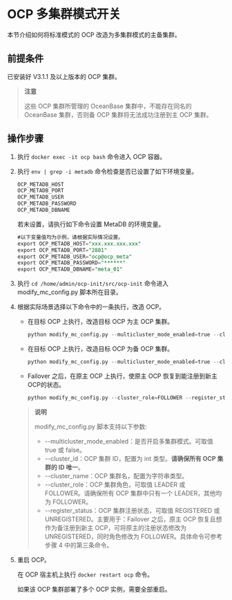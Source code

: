OCP 多集群模式开关
================================

本节介绍如何将标准模式的 OCP 改造为多集群模式的主备集群。

前提条件
-------------------------

已安装好 V3.1.1 及以上版本的 OCP 集群。

> **注意**
>
> 这些 OCP 集群所管理的 OceanBase 集群中，不能存在同名的 OceanBase 集群，否则备 OCP 集群将无法成功注册到主 OCP 集群。

操作步骤
-------------------------

1. 执行 `docker exec -it ocp bash` 命令进入 OCP 容器。

2. 执行 `env | grep -i metadb` 命令检查是否已设置了如下环境变量。

   ```sql
   OCP_METADB_HOST
   OCP_METADB_PORT
   OCP_METADB_USER
   OCP_METADB_PASSWORD
   OCP_METADB_DBNAME
   ```

   若未设置，请执行如下命令设置 MetaDB 的环境变量。

   ```sql
   #以下变量值均为示例，请根据实际情况设置。
   export OCP_METADB_HOST="xxx.xxx.xxx.xxx"
   export OCP_METADB_PORT="2881"
   export OCP_METADB_USER="ocp@ocp_meta"
   export OCP_METADB_PASSWORD="******"
   export OCP_METADB_DBNAME="meta_01"
   ```

3. 执行 `cd /home/admin/ocp-init/src/ocp-init` 命令进入 modify_mc_config.py 脚本所在目录。

4. 根据实际场景选择以下命令中的一条执行，改造 OCP。

   * 在目标 OCP 上执行，改造目标 OCP 为主 OCP 集群。

     ```python
     python modify_mc_config.py --multicluster_mode_enabled=true --cluster_id=xxx --cluster_name=xxx --cluster_role=LEADER
     ```

   * 在目标 OCP 上执行，改造目标 OCP 为备 OCP 集群。

     ```python
     python modify_mc_config.py --multicluster_mode_enabled=true --cluster_id=xxx --cluster_name=xxx --cluster_role=FOLLOWER
     ```

   * Failover 之后，在原主 OCP 上执行，使原主 OCP 恢复到能注册到新主 OCP的状态。

     ```python
     python modify_mc_config.py --cluster_role=FOLLOWER --register_status=UNREGISTERED
     ```

   > **说明**
   >
   > modify_mc_config.py 脚本支持以下参数:
   >
   > * --multicluster_mode_enabled：是否开启多集群模式。可取值 true 或 false。
   > * --cluster_id：OCP 集群 ID，配置为 int 类型。**请确保所有 OCP 集群的 ID 唯一**。
   > * --cluster_name：OCP 集群名，配置为字符串类型。
   > * --cluster_role：OCP 集群角色，可取值 LEADER 或 FOLLOWER。请确保所有 OCP 集群中只有一个 LEADER，其他均为 FOLLOWER。
   > * --register_status：OCP 集群注册状态，可取值 REGISTERED 或 UNREGISTERED。主要用于：Failover 之后，原主 OCP 恢复且想作为备注册到新主 OCP，可将原主的注册状态修改为UNREGISTERED，同时角色修改为 FOLLOWER。具体命令可参考步骤 4 中的第三条命令。

5. 重启 OCP。

   在 OCP 宿主机上执行 `docker restart ocp` 命令。

   如果该 OCP 集群部署了多个 OCP 实例，需要全部重启。
